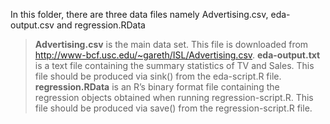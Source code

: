 In this folder, there are three data files namely Advertising.csv, eda-output.csv and regression.RData

> **Advertising.csv** is the main data set. This file is downloaded from http://www-bcf.usc.edu/~gareth/ISL/Advertising.csv.
> **eda-output.txt** is a text file containing the summary statistics of TV and Sales. This file should be 
> produced via sink() from the eda-script.R file.
> **regression.RData** is an R’s binary format file containing the regression objects obtained when running 
> regression-script.R. This file should be produced via save() from the regression-script.R file.
